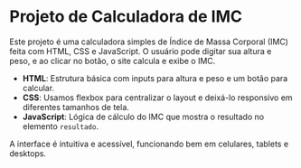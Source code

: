 # Projeto de Calculadora de IMC

Este projeto é uma calculadora simples de Índice de Massa Corporal (IMC) feita com HTML, CSS e JavaScript. O usuário pode digitar sua altura e peso, e ao clicar no botão, o site calcula e exibe o IMC.

- **HTML**: Estrutura básica com inputs para altura e peso e um botão para calcular.
- **CSS**: Usamos flexbox para centralizar o layout e deixá-lo responsivo em diferentes tamanhos de tela.
- **JavaScript**: Lógica de cálculo do IMC que mostra o resultado no elemento `resultado`.

A interface é intuitiva e acessível, funcionando bem em celulares, tablets e desktops.
